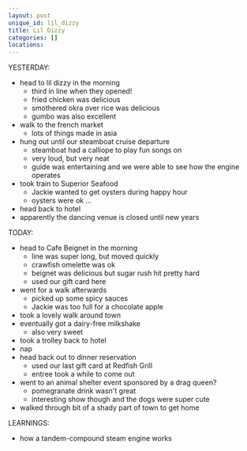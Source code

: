 ```yaml
---
layout: post
unique_id: lil_dizzy
title: Lil Dizzy
categories: []
locations: 
---
```


YESTERDAY:
* head to lil dizzy in the morning
  * third in line when they opened!
  * fried chicken was delicious
  * smothered okra over rice was delicious
  * gumbo was also excellent
* walk to the french market
  * lots of things made in asia
* hung out until our steamboat cruise departure
  * steamboat had a calliope to play fun songs on
  * very loud, but very neat
  * guide was entertaining and we were able to see how the engine operates
* took train to Superior Seafood
  * Jackie wanted to get oysters during happy hour
  * oysters were ok ...
* head back to hotel
* apparently the dancing venue is closed until new years

TODAY:
* head to Cafe Beignet in the morning
  * line was super long, but moved quickly
  * crawfish omelette was ok
  * beignet was delicious but sugar rush hit pretty hard
  * used our gift card here
* went for a walk afterwards
  * picked up some spicy sauces
  * Jackie was too full for a chocolate apple
* took a lovely walk around town
* eventually got a dairy-free milkshake
  * also very sweet
* took a trolley back to hotel
* nap
* head back out to dinner reservation
  * used our last gift card at Redfish Grill
  * entree took a while to come out
* went to an animal shelter event sponsored by a drag queen?
  * pomegranate drink wasn't great
  * interesting show though and the dogs were super cute
* walked through bit of a shady part of town to get home

LEARNINGS:
* how a tandem-compound steam engine works
